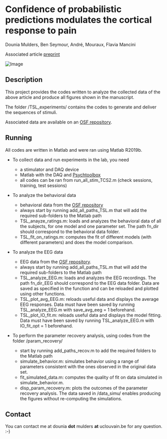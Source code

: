 # Confidence of probabilistic predictions modulates the cortical response to pain

Dounia Mulders, Ben Seymour, André, Mouraux, Flavia Mancini

Associated article [preprint](https://doi.org/10.1101/2022.08.11.503296)



![Image](https://user-images.githubusercontent.com/15798671/197595357-e06a29cf-adf8-48a3-83ce-a242a3203ab9.png)



## Description

This project provides the codes written to analyze the collected data of the above article and produce all figures shown in the manuscript. 

The folder /TSL_experiments/ contains the codes to generate and deliver the sequences of stimuli. 

Associated data are available on an [OSF repository](https://osf.io/8xvtg/). 

## Running

All codes are written in Matlab and were ran using Matlab R2019b.

* To collect data and run experiments in the lab, you need 
    - a stimulator and DAQ device 
    - Matlab with the DAQ and [Psychtoolbox](http://psychtoolbox.org/)
    - all codes can be ran from run_all_stim_TCS2.m (check sessions, training, test sessions)

* To analyze the behavioral data 
    - behavioral data from the [OSF repository](https://osf.io/8xvtg/)  
    - always start by running add_all_paths_TSL.m that will add the required sub-folders to the Matlab path 
    - TSL_anayze_ratings.m: loads and analyzes the behavioral data of all the subjects, for one model and one parameter set. The path fn_dir should correspond to the behavioral data folder. 
    - TSL_fit_on_ratings.m: computes the fit of different models (with different parameters) and does the model comparison. 

* To analyze the EEG data 
    - EEG data from the [OSF repository](https://osf.io/8xvtg/).
    - always start by running add_all_paths_TSL.m that will add the required sub-folders to the Matlab path 
    - TSL_analyze_EEG.m: loads and analyzes the EEG recordings. The path fn_dir_EEG should correspond to the EEG data folder. Data are saved as specified in the function and can be reloaded and plotted using other functions. 
    - TSL_plot_avg_EEG.m: reloads useful data and displays the average EEG responses. Data must have been saved by running TSL_analyze_EEG.m with save_avg_eeg = 1 beforehand.  
    - TSL_plot_IO_fit.m: reloads useful data and displays the model fitting. Data must have been saved by running TSL_analyze_EEG.m with IO_fit_opt = 1 beforehand.  

* To perform the parameter recovery analysis, using codes from the folder /param_recovery/
    - start by running add_paths_recov.m to add the required folders to the Matlab path
    - simulate_behavior.m: simulates behavior using a range of parameters consistent with the ones observed in the original data set. 
    - fit_simulated_data.m: computes the quality of fit on data simulated in simulate_behavior.m.
    - disp_param_recovery.m: plots the outcomes of the parameter recovery analysis. The data saved in /data_simu/ enables producing the figures without re-computing the simulations. 

## Contact

You can contact me at dounia **dot** mulders **at** uclouvain.be for any question. :-)
